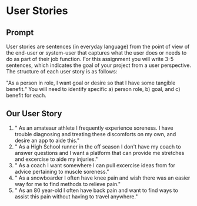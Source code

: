 # User Stories

## Prompt

User stories are sentences (in everyday language) from the point of view of the end-user or system-user that captures what the user does or needs to do as part of their job function. For this assignment you will write 3-5 sentences, which indicates the goal of your project from a user perspective. The structure of each user story is as follows: 

"As a person in role, I want goal or desire so that I have some tangible benefit.“ You will need to identify specific a) person role,  b) goal, and c) benefit for each.

## Our User Story

1. " As an amateaur athlete I frequently experience soreness. I have trouble diagnosing and treating these discomforts on my own, and desire an app to aide this."
2. " As a High School runner in the off season I don't have my coach to answer questions and I want a platform that can provide me stretches and excercise to aide my injuries."
3. " As a coach I want somewhere I can pull excercise ideas from for advice pertaining to muscle soreness."
4. " As a snowboarder I often have knee pain and wish there was an easier way for me to find methods to relieve pain."
5. " As an 80 year-old I often have back pain and want to find ways to assist this pain without having to travel anywhere."